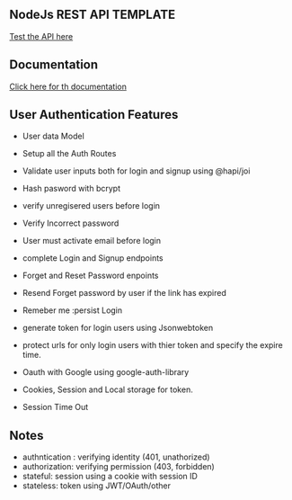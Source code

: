 ## NodeJs REST API TEMPLATE

[Test the API here](https://rest-api-templates.herokuapp.com/)

## Documentation

[Click here for th documentation]()

## User Authentication Features

- User data Model
- Setup all the Auth Routes
- Validate user inputs both for login and signup using @hapi/joi
- Hash pasword with bcrypt
- verify unregisered users before login
- Verify Incorrect password
- User must activate email before login
- complete Login and Signup endpoints
- Forget and Reset Password enpoints
- Resend Forget password by user if the link has expired
- Remeber me :persist Login
- generate token for login users using Jsonwebtoken
- protect urls for only login users with thier token and specify the expire time.

- Oauth with Google using google-auth-library
- Cookies, Session and Local storage for token.
- Session Time Out

## Notes

- authntication : verifying identity (401, unathorized)
- authorization: verifying permission (403, forbidden)
- stateful: session using a cookie with session ID
- stateless: token using JWT/OAuth/other
